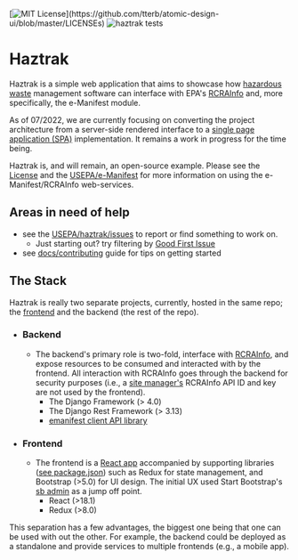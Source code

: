 [![MIT License](https://img.shields.io/apm/l/atomic-design-ui.svg?)](https://github.com/tterb/atomic-design-ui/blob/master/LICENSEs)
![haztrak tests](https://github.com/USEPA/haztrak/actions/workflows/haztrak_test.yml/badge.svg)

# Haztrak

Haztrak is a simple web application that aims to showcase how [hazardous waste](https://www.epa.gov/hw) management
software can interface with EPA's [RCRAInfo](https://rcrainfo.epa.gov/) and, more specifically, the e-Manifest module.

As of 07/2022, we are currently focusing on converting the project architecture from a server-side rendered interface to
a [single page application (SPA)](https://en.wikipedia.org/wiki/Single-page_application) implementation. It
remains a work in progress for the time being.

Haztrak is, and will remain, an open-source example. Please see the [License](./LICENSE) and
the [USEPA/e-Manifest](https://github.com/USEPA/e-manifest) for more information on using the e-Manifest/RCRAInfo
web-services.

## Areas in need of help

- see the [USEPA/haztrak/issues](https://github.com/USEPA/haztrak/issues) to report or find something to work on.
  - Just starting out? try filtering by [Good First Issue](https://github.com/USEPA/haztrak/labels/good%20first%20issue)
- see [docs/contributing](https://github.com/USEPA/haztrak/blob/main/docs/CONTRIBUTING.md) guide for tips on getting
  started

## The Stack

Haztrak is really two separate projects, currently, hosted in the same repo; the [frontend](./frontend) and the
backend (the rest of the repo).

* ### Backend
  * The backend's primary role is two-fold, interface with [RCRAInfo](https://rcrainfo.epa.gov/), and expose resources
    to be consumed and interacted with by the frontend. All interaction with RCRAInfo goes through the backend for
    security purposes (i.e.,
    a [site manager's](https://www.epa.gov/e-manifest/frequent-questions-about-e-manifest#user_question6) RCRAInfo API
    ID and key are not used by the frontend).
    * The Django Framework (> 4.0)
    * The Django Rest Framework (> 3.13)
    * [emanifest client API library](https://github.com/USEPA/e-manifest/tree/master/emanifest-py)
* ### Frontend
  * The frontend is a [React app](https://reactjs.org/) accompanied by supporting
    libraries ([see package.json](./frontend/package.json)) such as Redux for state management, and Bootstrap (>5.0) for
    UI design. The initial UX used Start Bootstrap's [sb admin](https://startbootstrap.com/template/sb-admin) as a
    jump off point.
    * React (>18.1)
    * Redux (>8.0)

This separation has a few advantages, the biggest one being that one can be used with out the other. For example,
the backend could be deployed as a standalone and provide services to multiple frontends (e.g., a mobile app).

